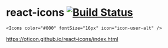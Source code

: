 # react-icons [![Build Status](https://travis-ci.org/oticon/react-icons.svg?branch=master)](https://travis-ci.org/oticon/react-icons)

```
<Icons color="#000" fontSize="16px" icon="icon-user-alt" />
```

https://oticon.github.io/react-icons/index.html
